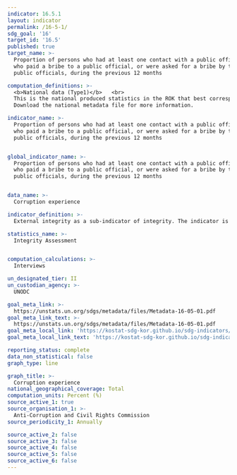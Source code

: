 ```yaml
---
indicator: 16.5.1
layout: indicator
permalink: /16-5-1/
sdg_goal: '16'
target_id: '16.5'
published: true
target_name: >-
  Proportion of persons who had at least one contact with a public official and
  who paid a bribe to a public official, or were asked for a bribe by those
  public officials, during the previous 12 months

computation_definitions: >-
  <b>National data (Type1)</b>   <br>
  This is the national produced statistics in the ROK that best corresponds to the definition of UN SDGs indicators. <br>
  Download the national metadata file for more information.

indicator_name: >-
  Proportion of persons who had at least one contact with a public official and
  who paid a bribe to a public official, or were asked for a bribe by those
  public officials, during the previous 12 months


global_indicator_name: >-
  Proportion of persons who had at least one contact with a public official and
  who paid a bribe to a public official, or were asked for a bribe by those
  public officials, during the previous 12 months


data_name: >-
  Corruption experience

indicator_definition: >-
  External integrity as a sub-indicator of integrity. The indicator is measured by asking citizens who have had direct contact with public institutions and officials subject to public institution integrity assessments during the survey period about their experience in public officials’ corruption.

statistics_name: >-
  Integrity Assessment


computation_calculations: >-
  Interviews

un_designated_tier: II
un_custodian_agency: >-
  UNODC

goal_meta_link: >-
  https://unstats.un.org/sdgs/metadata/files/Metadata-16-05-01.pdf   
goal_meta_link_text: >-
  https://unstats.un.org/sdgs/metadata/files/Metadata-16-05-01.pdf   
goal_meta_local_link: 'https://kostat-sdg-kor.github.io/sdg-indicators/public/data/Metadata-16-05-01_ENG.pdf'
goal_meta_local_link_text: 'https://kostat-sdg-kor.github.io/sdg-indicators/public/data/Metadata-16-05-01_ENG.pdf'

reporting_status: complete
data_non_statistical: false
graph_type: line

graph_title: >-
  Corruption experience
national_geographical_coverage: Total
computation_units: Percent (%)
source_active_1: true
source_organisation_1: >-
  Anti-Corruption and Civil Rights Commission
source_periodicity_1: Annually 

source_active_2: false
source_active_3: false
source_active_4: false
source_active_5: false
source_active_6: false
---
```

